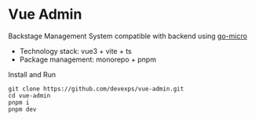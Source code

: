 # Vue Admin
Backstage Management System compatible with backend using [go-micro](https://github.com/devexps/go-micro)

- Technology stack: vue3 + vite + ts
- Package management: monorepo + pnpm

Install and Run
```
git clone https://github.com/devexps/vue-admin.git
cd vue-admin
pnpm i
pnpm dev
```
